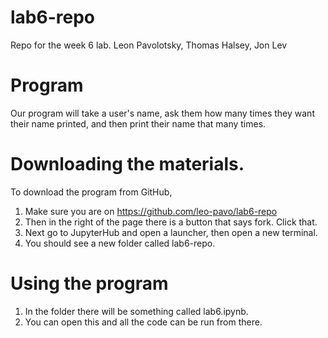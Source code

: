 # lab6-repo
Repo for the week 6 lab.
Leon Pavolotsky, Thomas Halsey, Jon Lev

# Program
Our program will take a user's name, ask them how many times they want their name printed, and then print their name that many times.

# Downloading the materials. 

To download the program from GitHub,
1. Make sure you are on https://github.com/leo-pavo/lab6-repo
2. Then in the right of the page there is a button that says fork. Click that.
3. Next go to JupyterHub and open a launcher, then open a new terminal.
4. You should see a new folder called lab6-repo.

# Using the program

1. In the folder there will be something called lab6.ipynb.
2. You can open this and all the code can be run from there.


        
        
